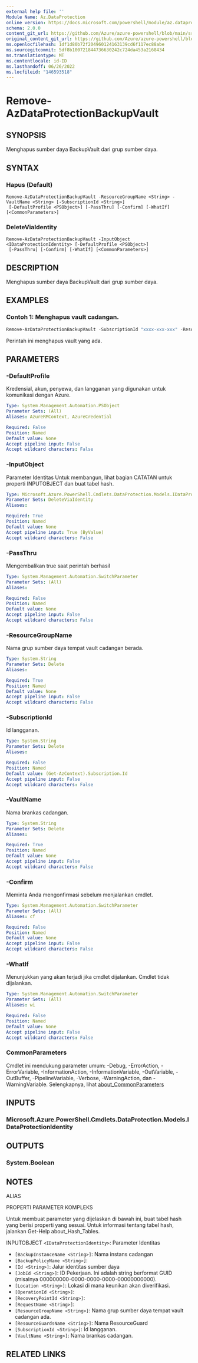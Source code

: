 ```yaml
---
external help file: ''
Module Name: Az.DataProtection
online version: https://docs.microsoft.com/powershell/module/az.dataprotection/remove-azdataprotectionbackupvault
schema: 2.0.0
content_git_url: https://github.com/Azure/azure-powershell/blob/main/src/DataProtection/help/Remove-AzDataProtectionBackupVault.md
original_content_git_url: https://github.com/Azure/azure-powershell/blob/main/src/DataProtection/help/Remove-AzDataProtectionBackupVault.md
ms.openlocfilehash: 1df1d80b72f204960124163139cd6f117ec88abe
ms.sourcegitcommit: 5df8b100721844736630242c724da453a2168434
ms.translationtype: MT
ms.contentlocale: id-ID
ms.lasthandoff: 06/26/2022
ms.locfileid: "146593518"
---
```

# Remove-AzDataProtectionBackupVault

## SYNOPSIS
Menghapus sumber daya BackupVault dari grup sumber daya.

## SYNTAX

### Hapus (Default)
```
Remove-AzDataProtectionBackupVault -ResourceGroupName <String> -VaultName <String> [-SubscriptionId <String>]
 [-DefaultProfile <PSObject>] [-PassThru] [-Confirm] [-WhatIf] [<CommonParameters>]
```

### DeleteViaIdentity
```
Remove-AzDataProtectionBackupVault -InputObject <IDataProtectionIdentity> [-DefaultProfile <PSObject>]
 [-PassThru] [-Confirm] [-WhatIf] [<CommonParameters>]
```

## DESCRIPTION
Menghapus sumber daya BackupVault dari grup sumber daya.

## EXAMPLES

### Contoh 1: Menghapus vault cadangan.
```powershell
Remove-AzDataProtectionBackupVault -SubscriptionId "xxxx-xxx-xxx" -ResourceGroupName "MyResourceGroup" -VaultName "MyVault"

```

Perintah ini menghapus vault yang ada.

## PARAMETERS

### -DefaultProfile
Kredensial, akun, penyewa, dan langganan yang digunakan untuk komunikasi dengan Azure.

```yaml
Type: System.Management.Automation.PSObject
Parameter Sets: (All)
Aliases: AzureRMContext, AzureCredential

Required: False
Position: Named
Default value: None
Accept pipeline input: False
Accept wildcard characters: False
```

### -InputObject
Parameter Identitas Untuk membangun, lihat bagian CATATAN untuk properti INPUTOBJECT dan buat tabel hash.

```yaml
Type: Microsoft.Azure.PowerShell.Cmdlets.DataProtection.Models.IDataProtectionIdentity
Parameter Sets: DeleteViaIdentity
Aliases:

Required: True
Position: Named
Default value: None
Accept pipeline input: True (ByValue)
Accept wildcard characters: False
```

### -PassThru
Mengembalikan true saat perintah berhasil

```yaml
Type: System.Management.Automation.SwitchParameter
Parameter Sets: (All)
Aliases:

Required: False
Position: Named
Default value: None
Accept pipeline input: False
Accept wildcard characters: False
```

### -ResourceGroupName
Nama grup sumber daya tempat vault cadangan berada.

```yaml
Type: System.String
Parameter Sets: Delete
Aliases:

Required: True
Position: Named
Default value: None
Accept pipeline input: False
Accept wildcard characters: False
```

### -SubscriptionId
Id langganan.

```yaml
Type: System.String
Parameter Sets: Delete
Aliases:

Required: False
Position: Named
Default value: (Get-AzContext).Subscription.Id
Accept pipeline input: False
Accept wildcard characters: False
```

### -VaultName
Nama brankas cadangan.

```yaml
Type: System.String
Parameter Sets: Delete
Aliases:

Required: True
Position: Named
Default value: None
Accept pipeline input: False
Accept wildcard characters: False
```

### -Confirm
Meminta Anda mengonfirmasi sebelum menjalankan cmdlet.

```yaml
Type: System.Management.Automation.SwitchParameter
Parameter Sets: (All)
Aliases: cf

Required: False
Position: Named
Default value: None
Accept pipeline input: False
Accept wildcard characters: False
```

### -WhatIf
Menunjukkan yang akan terjadi jika cmdlet dijalankan.
Cmdlet tidak dijalankan.

```yaml
Type: System.Management.Automation.SwitchParameter
Parameter Sets: (All)
Aliases: wi

Required: False
Position: Named
Default value: None
Accept pipeline input: False
Accept wildcard characters: False
```

### CommonParameters
Cmdlet ini mendukung parameter umum: -Debug, -ErrorAction, -ErrorVariable, -InformationAction, -InformationVariable, -OutVariable, -OutBuffer, -PipelineVariable, -Verbose, -WarningAction, dan -WarningVariable. Selengkapnya, lihat [about_CommonParameters](http://go.microsoft.com/fwlink/?LinkID=113216)

## INPUTS

### Microsoft.Azure.PowerShell.Cmdlets.DataProtection.Models.IDataProtectionIdentity

## OUTPUTS

### System.Boolean

## NOTES

ALIAS

PROPERTI PARAMETER KOMPLEKS

Untuk membuat parameter yang dijelaskan di bawah ini, buat tabel hash yang berisi properti yang sesuai. Untuk informasi tentang tabel hash, jalankan Get-Help about_Hash_Tables.


INPUTOBJECT `<IDataProtectionIdentity>`: Parameter Identitas
  - `[BackupInstanceName <String>]`: Nama instans cadangan
  - `[BackupPolicyName <String>]`: 
  - `[Id <String>]`: Jalur identitas sumber daya
  - `[JobId <String>]`: ID Pekerjaan. Ini adalah string berformat GUID (misalnya 000000000-0000-0000-0000-00000000000).
  - `[Location <String>]`: Lokasi di mana keunikan akan diverifikasi.
  - `[OperationId <String>]`: 
  - `[RecoveryPointId <String>]`: 
  - `[RequestName <String>]`: 
  - `[ResourceGroupName <String>]`: Nama grup sumber daya tempat vault cadangan ada.
  - `[ResourceGuardsName <String>]`: Nama ResourceGuard
  - `[SubscriptionId <String>]`: Id langganan.
  - `[VaultName <String>]`: Nama brankas cadangan.

## RELATED LINKS

